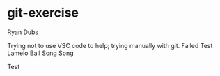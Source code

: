 # git-exercise
Ryan Dubs

Trying not to use VSC code to help; trying manually with git. Failed
Test
Lamelo Ball
Song
Song

Test